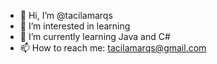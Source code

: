 - 👋 Hi, I’m @tacilamarqs
- 👀 I’m interested in learning
- 🌱 I’m currently learning Java and C#
- 📫 How to reach me: tacilamarqs@gmail.com 

<!---
tacilamarqs/tacilamarqs is a ✨ special ✨ repository because its `README.md` (this file) appears on your GitHub profile.
You can click the Preview link to take a look at your changes.
--->
